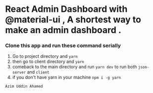 # React Admin Dashboard with @material-ui , A shortest way to make an admin dashboard .

### Clone this app and run these command serially

1. Go to project directory and `yarn`
2.  then go to client directory and `yarn`
3.  comeback to the main directory and run `yarn dev` to run both `json-server` and `client`
4.  if you don't have yarn in your machine `npm i -g yarn`

`Azim Uddin Ahamed`